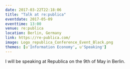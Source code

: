 ```yaml
---
date: 2017-03-22T22:18:06
title: "Talk at re:publica"
eventdate: 2017-05-09
eventtime: 13:00
venue: re:publica
location: Berlin, Germany
link: https://re-publica.com/
image: Logo_republica_Conference_Event_Black.png
themes: [u'Information Economy', u'Speaking']
---
```


I will be speaking at Republica on the 9th of May in Berlin.
